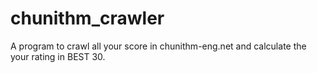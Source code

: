 # chunithm_crawler
A program to crawl all your score in chunithm-eng.net and calculate the your rating in BEST 30.
